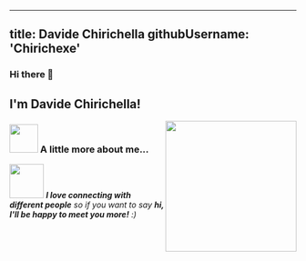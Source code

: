 
---
title: Davide Chirichella
githubUsername: 'Chirichexe'
---



### Hi there 👋

<h2> I'm Davide Chirichella!</h2>
<img align='right' src="https://media.giphy.com/media/ZVik7pBtu9dNS/giphy.gif" width="230">

### <img src="https://media.giphy.com/media/VgCDAzcKvsR6OM0uWg/giphy.gif" width="50"> A little more about me...  

<img src="https://media.giphy.com/media/LnQjpWaON8nhr21vNW/giphy.gif" width="60"> <em><b>I love connecting with different people</b> so if you want to say <b>hi, I'll be happy to meet you more!</b> :)</em>
 
 
